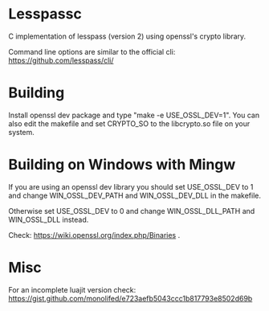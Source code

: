 # Lesspassc
C implementation of lesspass (version 2) using openssl's crypto library.

Command line options are similar to the official cli:
https://github.com/lesspass/cli/

# Building
Install openssl dev package and type "make -e USE_OSSL_DEV=1".
You can also edit the makefile and set CRYPTO_SO to the libcrypto.so file on your system.

# Building on Windows with Mingw
If you are using an openssl dev library you should set USE_OSSL_DEV to 1 and 
change WIN_OSSL_DEV_PATH and WIN_OSSL_DEV_DLL in the makefile.

Otherwise set USE_OSSL_DEV to 0 and change WIN_OSSL_DLL_PATH and WIN_OSSL_DLL instead.

Check: https://wiki.openssl.org/index.php/Binaries .

# Misc
For an incomplete luajit version check:
https://gist.github.com/monolifed/e723aefb5043ccc1b817793e8502d69b
